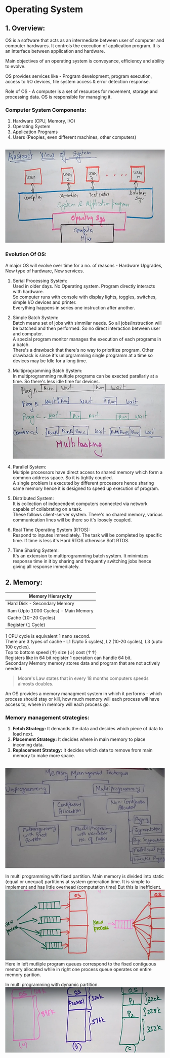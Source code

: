 # Operating System
## 1. Overview:
OS is a software that acts as an intermediate between user of computer and computer hardwares. It controls the execution of application program. It is an interface between application and hardware.

Main objectives of an operating system is conveyance, efficiency and ability to evolve.

OS provides services like - Program development, program execution, access to I/O devices, file system access & error detection response.

Role of OS - A computer is a set of resources for movement, storage and processing data. OS is responsible for managing it.

### **Computer System Components:**
1) Hardware (CPU, Memory, I/O)
2) Operating System
3) Application Programs
4) Users (Peoples, even different machines, other computers)

<br>![](res/osav.png)<br>

### **Evolution Of OS:**
A major OS will evolve over time for a no. of reasons - Hardware Upgrades, New type of hardware, New services.

1) Serial Processing System:<br>
Used in older days. No Operating system. Program directly interacts with hardware.<br>
So computer runs with console with display lights, toggles, switches, simple I/O devices and printer.<br>
Everything happens in series one instruction after another.

2) Simple Batch System:<br>
Batch means set of jobs with simmilar needs. So all jobs/instruction will be batched and then performed. So no direct interaction between user and computer.<br>
A special program monitor manages the execution of each programs in a batch.<br>
There's a drawback that there's no way to prioritize program. Other drawback is since it's uniprgramming single programm at a time so devices may be Idle for a long time.

3) Multiprogramming Batch System:<br>
In multiprogramming multiple programs can be exected parallarly at a time. So there's less idle time for devices.
<br>![](res/multiprogramming.png)<br>

4) Parallel System:<br>
Multiple processors have direct access to shared memory which form a common address space. So it is tightly coupled.<br>A single problem is executed by different processors hence sharing same memory hence it is designed to speed up execution of program.

5) Distributed System:<br>
It is collection of independent computers connected via network capable of collabrating on a task.<br>
These follows client-server system. There's no shared memory, various communication lines will be there so it's loosely coupled.

6) Real Time Operating System (RTOS):<br>
Respond to inputes immediately. The task will be completed by specific time. If time is less it's Hard RTOS otherwise Soft RTOS.

7) Time Sharing System:<br>
It's an extension to multiprogramming batch system. It minimizes response time in it by sharing and frequently switching jobs hence giving all response immediately.

## 2. Memory:
| Memory Hierarychy                          | 
| -------------------------------------------| 
| Hard Disk - Secondary Memory               | 
| Ram (Upto 1000 Cycles) - Main Memory       | 
| Cache (10-20 Cycles)                       | 
| Register (1 Cycle)                         | 

1 CPU cycle is equivalent 1 nano second.<br>
There are 3 types of cache - L1 (Upto 5 cycles), L2 (10-20 cycles), L3 (upto 100 cycles).<br>
Top to bottom speed (↑) size (↓) cost (↑↑)<br>
Registers like in 64 bit register 1 operation can handle 64 bit.<br>
Secondary Memory memory stores data and program that are not actively needed.<br>

> Moore's Law states that in every 18 months computers speeds almosts doubles.

An OS provides a memory managment system in which it performs - which process should stay or kill, how much memory will each process will have access to, where in memory will each process go.

### Memory management strategies:
1) **Fetch Strategy:** It demands the data and desides which piece of data to load next.
2) **Placement Strategy:** It decides where in main memory to place incoming data.
3) **Replacement Strategy:** It decides which data to remove from main memory to make more space.

<br>![](res/ostable.png)<br>

In multi programming with fixed partition. Main memory is divided into static (equal or unequal) partitions at system generation time. It is simple to implement and has little overhead (computation time) But this is inefficient.
<br>![](res/fixedpartition.png)<br>
Here in left mutliple program queues correspond to the fixed contiguous memory allocated while in right one process queue operates on entire memory parition.

In multi programming with dynamic partition. 
<br>![](res/dynamicpart.png)<br>
